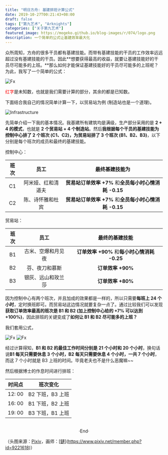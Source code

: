 ```yaml
---
title: "明日方舟: 基建排班计算公式"
date: 2019-10-27T00:21:43+08:00
draft: false
tags: ["第九艺术", "Arknights"]
categories: ["关于第九艺术"]
featured_image: https://mogeko.github.io/blog-images/r/074/logo.png
description: 一个简单的公式让基建效率最大化
---
```

<!-- 
<img alt="" src="https://mogeko.github.io/blog-images/r/074/" >
<span class="spoiler" ></span>
&emsp;&emsp;
 -->

众所周知，方舟的很多干员都有基建技能。而带有基建技能的干员的工作效率远远超过没有基建技能的干员。因此**想要获得最高的收益，就要让基建技能好的干员尽可能多的上班。**那么如何才能保证基建技能好的干员尽可能多的上班呢？为此，我写了一个简单的公式：

<img alt="Fx" src="https://mogeko.github.io/blog-images/r/074/fx0.png" >

<span style="color: #FF0000">红字</span>是未知数，也就是我们需要计算的部分，其余的都是已知数。



下面结合我自己的情况简单计算一下，以贸易站为例 (制造站也是一个道理)。

<img alt="Infrastructure" src="https://mogeko.github.io/blog-images/r/074/infrastructure.png" >

先简单介绍一下我的基本情况。我基建所有建筑均是满级，生产部分采用的是 **2 + 4 的模式**，也就是 **2 个贸易站 + 4 个制造站**。然后**我根据每个干员的基建技能为控制中心排了 2 个班次 (C1、C2)，为贸易站排了 3 个班次 (B1、B2、B3)**，以下分别是每个班次的成员和最终的基建技能。

控制中心：

| 班次 |        员工        |                    最终基建技能为                     |
| :--: | :----------------: | :---------------------------------------------------: |
|  C1  | 阿米娅、红和清道夫 | **贸易站订单效率 +7%** 和**全员每小时心情消耗 -0.15** |
|  C2  |  陈、诗怀雅和杜宾  | **贸易站订单效率 +7%** 和**全员每小时心情消耗 -0.15** |

贸易站：

| 班次 |        员工        |                最终的基建技能                |
| :--: | :----------------: | :------------------------------------------: |
|  B1  | 古米、空爆和月见夜 | **订单效率 +90%** 和**每小时心情消耗 -0.25** |
|  B2  |   芬、夜刀和慕斯   |              **订单效率 +90%**               |
|  B3  | 银灰、远山和玫兰莎 |              **订单效率 +80%**               |

因为控制中心有两个班次，并且加成的效果都是一样的，所以只需要**每班上 24 个小时**，定时换班即可。而贸易站这边情况就要复杂一点了。通过比较我们可以发现**获取订单效率最高的班次是 B1 和 B2 (加上控制中心给的 +7% 可以达到 +100%)**，因此排班的关键变成了**如何让 B1 和 B2 尽可能多的上班？**

我们套用公式，

<img alt="Fx" src="https://mogeko.github.io/blog-images/r/074/fx1.png" >

<img alt="Fx" src="https://mogeko.github.io/blog-images/r/074/fx2.png" >

经过计算得知，**B1 和 B2 的最佳工作时间分别是 21 个小时和 20 个小时**，换句话说**B1 每天只需要休息 3 个小时，B2 每天只需要休息 4 个小时，一共 7 个小时**，而这 7 个小时就是 B3 上班的时间。<span class="spoiler" >毕竟老夫也不是什么恶魔嘛~~</span>

然后根据博士的作息时间进行排班：

| 时间点 |     班次变化     |
| :----: | :--------------: |
| 12: 00 | B2 下班，B3 上班 |
| 16: 00 | B1 下班，B2 上班 |
| 19: 00 | B3 下班，B1 上班 |



<br>

<center>  ·End·  </center>

（头图来源：[Pixiv](https://www.pixiv.net/artworks/70514869)，画师：[[鏈](https://www.pixiv.net/member.php?id=9221618)](https://www.pixiv.net/member.php?id=9221618)）